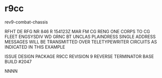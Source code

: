 # r9cc
rev9-combat-chassis

RFHT
DE RFG NR 846
R 154123Z MAR
FM CG RENG ONE CORPS
TO CG FLEET ENGSYSDIV
WD GRNC
BT
UNCLAS
PLAINDRESS SINGLE ADDRESS
MESSAGES WILL BE TRANSMITTED
OVER TELETYPEWRITER CIRCUITS
AS INDICATED IN THIS EXAMPLE


ISSUE DESIGN PACKAGE R9CC
REVISION 9 REVERSE TERMINATOR BASE BUILD #2047


NNNN
